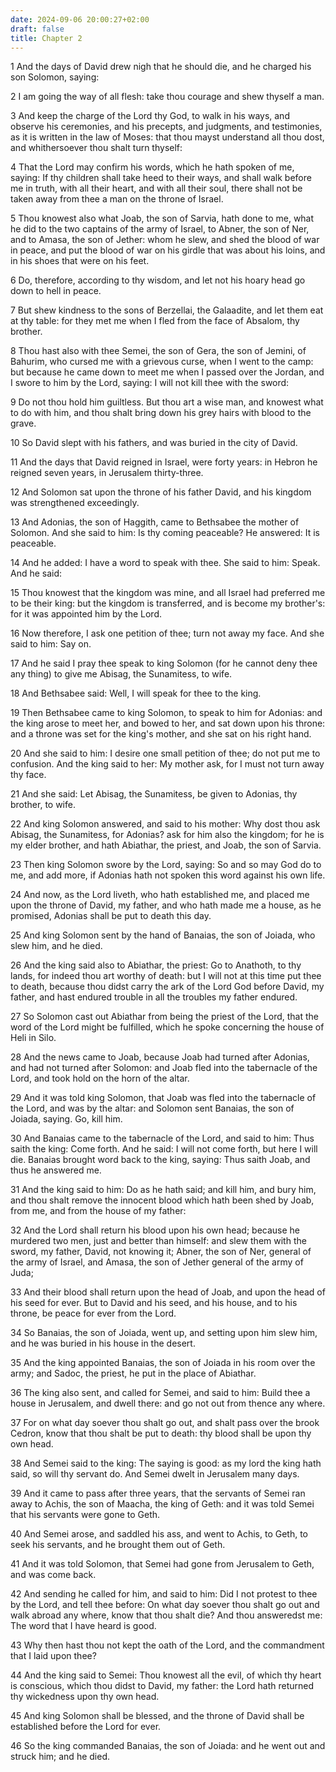 ```yaml
---
date: 2024-09-06 20:00:27+02:00
draft: false
title: Chapter 2
---
```




1 And the days of David drew nigh that he should die, and he charged his son Solomon, saying:

2 I am going the way of all flesh: take thou courage and shew thyself a man.

3 And keep the charge of the Lord thy God, to walk in his ways, and observe his ceremonies, and his precepts, and judgments, and testimonies, as it is written in the law of Moses: that thou mayst understand all thou dost, and whithersoever thou shalt turn thyself:

4 That the Lord may confirm his words, which he hath spoken of me, saying: If thy children shall take heed to their ways, and shall walk before me in truth, with all their heart, and with all their soul, there shall not be taken away from thee a man on the throne of Israel.

5 Thou knowest also what Joab, the son of Sarvia, hath done to me, what he did to the two captains of the army of Israel, to Abner, the son of Ner, and to Amasa, the son of Jether: whom he slew, and shed the blood of war in peace, and put the blood of war on his girdle that was about his loins, and in his shoes that were on his feet.

6 Do, therefore, according to thy wisdom, and let not his hoary head go down to hell in peace.

7 But shew kindness to the sons of Berzellai, the Galaadite, and let them eat at thy table: for they met me when I fled from the face of Absalom, thy brother.

8 Thou hast also with thee Semei, the son of Gera, the son of Jemini, of Bahurim, who cursed me with a grievous curse, when I went to the camp: but because he came down to meet me when I passed over the Jordan, and I swore to him by the Lord, saying: I will not kill thee with the sword:

9 Do not thou hold him guiltless. But thou art a wise man, and knowest what to do with him, and thou shalt bring down his grey hairs with blood to the grave.

10 So David slept with his fathers, and was buried in the city of David.

11 And the days that David reigned in Israel, were forty years: in Hebron he reigned seven years, in Jerusalem thirty-three.

12 And Solomon sat upon the throne of his father David, and his kingdom was strengthened exceedingly.

13 And Adonias, the son of Haggith, came to Bethsabee the mother of Solomon. And she said to him: Is thy coming peaceable? He answered: It is peaceable.

14 And he added: I have a word to speak with thee. She said to him: Speak. And he said:

15 Thou knowest that the kingdom was mine, and all Israel had preferred me to be their king: but the kingdom is transferred, and is become my brother's: for it was appointed him by the Lord.

16 Now therefore, I ask one petition of thee; turn not away my face. And she said to him: Say on.

17 And he said I pray thee speak to king Solomon (for he cannot deny thee any thing) to give me Abisag, the Sunamitess, to wife.

18 And Bethsabee said: Well, I will speak for thee to the king.

19 Then Bethsabee came to king Solomon, to speak to him for Adonias: and the king arose to meet her, and bowed to her, and sat down upon his throne: and a throne was set for the king's mother, and she sat on his right hand.

20 And she said to him: I desire one small petition of thee; do not put me to confusion. And the king said to her: My mother ask, for I must not turn away thy face.

21 And she said: Let Abisag, the Sunamitess, be given to Adonias, thy brother, to wife.

22 And king Solomon answered, and said to his mother: Why dost thou ask Abisag, the Sunamitess, for Adonias? ask for him also the kingdom; for he is my elder brother, and hath Abiathar, the priest, and Joab, the son of Sarvia.

23 Then king Solomon swore by the Lord, saying: So and so may God do to me, and add more, if Adonias hath not spoken this word against his own life.

24 And now, as the Lord liveth, who hath established me, and placed me upon the throne of David, my father, and who hath made me a house, as he promised, Adonias shall be put to death this day.

25 And king Solomon sent by the hand of Banaias, the son of Joiada, who slew him, and he died.

26 And the king said also to Abiathar, the priest: Go to Anathoth, to thy lands, for indeed thou art worthy of death: but I will not at this time put thee to death, because thou didst carry the ark of the Lord God before David, my father, and hast endured trouble in all the troubles my father endured.

27 So Solomon cast out Abiathar from being the priest of the Lord, that the word of the Lord might be fulfilled, which he spoke concerning the house of Heli in Silo.

28 And the news came to Joab, because Joab had turned after Adonias, and had not turned after Solomon: and Joab fled into the tabernacle of the Lord, and took hold on the horn of the altar.

29 And it was told king Solomon, that Joab was fled into the tabernacle of the Lord, and was by the altar: and Solomon sent Banaias, the son of Joiada, saying. Go, kill him.

30 And Banaias came to the tabernacle of the Lord, and said to him: Thus saith the king: Come forth. And he said: I will not come forth, but here I will die. Banaias brought word back to the king, saying: Thus saith Joab, and thus he answered me.

31 And the king said to him: Do as he hath said; and kill him, and bury him, and thou shalt remove the innocent blood which hath been shed by Joab, from me, and from the house of my father:

32 And the Lord shall return his blood upon his own head; because he murdered two men, just and better than himself: and slew them with the sword, my father, David, not knowing it; Abner, the son of Ner, general of the army of Israel, and Amasa, the son of Jether general of the army of Juda;

33 And their blood shall return upon the head of Joab, and upon the head of his seed for ever. But to David and his seed, and his house, and to his throne, be peace for ever from the Lord.

34 So Banaias, the son of Joiada, went up, and setting upon him slew him, and he was buried in his house in the desert.

35 And the king appointed Banaias, the son of Joiada in his room over the army; and Sadoc, the priest, he put in the place of Abiathar.

36 The king also sent, and called for Semei, and said to him: Build thee a house in Jerusalem, and dwell there: and go not out from thence any where.

37 For on what day soever thou shalt go out, and shalt pass over the brook Cedron, know that thou shalt be put to death: thy blood shall be upon thy own head.

38 And Semei said to the king: The saying is good: as my lord the king hath said, so will thy servant do. And Semei dwelt in Jerusalem many days.

39 And it came to pass after three years, that the servants of Semei ran away to Achis, the son of Maacha, the king of Geth: and it was told Semei that his servants were gone to Geth.

40 And Semei arose, and saddled his ass, and went to Achis, to Geth, to seek his servants, and he brought them out of Geth.

41 And it was told Solomon, that Semei had gone from Jerusalem to Geth, and was come back.

42 And sending he called for him, and said to him: Did I not protest to thee by the Lord, and tell thee before: On what day soever thou shalt go out and walk abroad any where, know that thou shalt die? And thou answeredst me: The word that I have heard is good.

43 Why then hast thou not kept the oath of the Lord, and the commandment that I laid upon thee?

44 And the king said to Semei: Thou knowest all the evil, of which thy heart is conscious, which thou didst to David, my father: the Lord hath returned thy wickedness upon thy own head.

45 And king Solomon shall be blessed, and the throne of David shall be established before the Lord for ever.

46 So the king commanded Banaias, the son of Joiada: and he went out and struck him; and he died.

